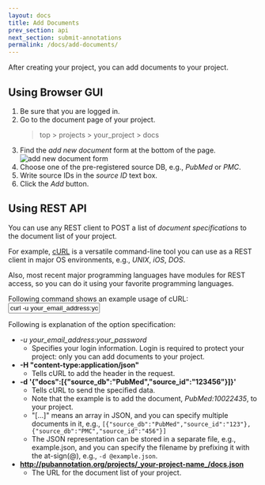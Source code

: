 ```yaml
---
layout: docs
title: Add Documents
prev_section: api
next_section: submit-annotations
permalink: /docs/add-documents/
---
```


After creating your project, you can add documents to your project.

## Using Browser GUI

1. Be sure that you are logged in.
2. Go to the document page of your project.
	> top > projects > your_project > docs
3. Find the _add new document_ form at the bottom of the page.
![add new document form]({{site.baseurl}}/img/add_new_documents.png)
4. Choose one of the pre-registered source DB, e.g., _PubMed_ or _PMC_.
5. Write source IDs in the _source ID_ text box.
6. Click the _Add_ button.

## Using REST API

You can use any REST client to POST a list of _document specifications_ to the document list of your project.

For example, [cURL](http://curl.haxx.se/) is a versatile command-line tool you can use as a REST client in major OS environments, e.g., _UNIX_, _iOS_, _DOS_.

Also, most recent major programming languages have modules for REST access, so you can do it using your favorite programming languages.

Following command shows an example usage of cURL:
<input type="text" class="bash" value='curl -u your_email_address:your_password -H "content-type:application/json" -d &apos;{"docs":[{"source_db":"PubMed","source_id":"123456"}]}&apos; http://pubannotation.org/projects/your_project_name/docs.json'>

Following is explanation of the option specification:

* __-u your\_email\_address_:_your\_password__
   * Specifies your login information. Login is required to protect your project: only you can add documents to your project.
* __-H "content-type:application/json"__
   * Tells cURL to add the header in the request.
* __-d '{"docs":[{"source\_db":"PubMed","source\_id":"123456"}]}'__
   * Tells cURL to send the specified data.
   * Note that the example is to add the document, _PubMed:10022435_, to your project.
   * "[...]" means an array in JSON, and you can specify multiple documents in it, e.g.,
     `[{"source_db":"PubMed","source_id":"123"},{"source_db":"PMC","source_id":"456"}]`
   * The JSON representation can be stored in a separate file, e.g., example.json, and you can specify the filename by prefixing it with the at-sign(@), e.g., `-d @example.json`.
* __http://pubannotation.org/projects/_your-project-name_/docs.json__
   * The URL for the document list of your project.
